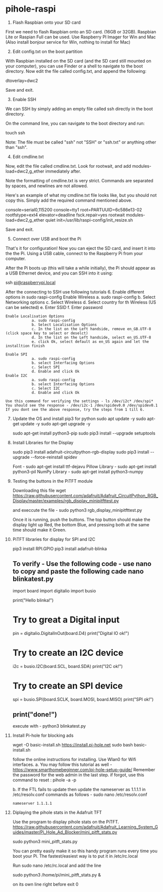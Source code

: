 # pihole-raspi

1. Flash Raspbian onto your SD card

First we need to flash Raspbian onto an SD card. (16GB or 32GB).
Raspbian Lite or Raspian Full can be used.
Use Raspberry PI Imager for Win and Mac (Also install bonjour service for Win, nothing to install for Mac)

2. Edit config.txt on the boot partition 

With Raspbian installed on the SD card (and the SD card still mounted on your computer), you can use Finder or a shell to navigate to the boot directory. Now edit the file called config.txt, and append the following:

dtoverlay=dwc2

Save and exit.

3. Enable SSH

We can SSH by simply adding an empty file called ssh directly in the boot directory.

On the command line, you can navigate to the boot directory and run:

touch ssh

Note: The file must be called "ssh" not "SSH" or "ssh.txt" or anything other than "ssh".

4. 	Edit cmdline.txt

Now, edit the file called cmdline.txt. Look for rootwait, and add modules-load=dwc2,g_ether immediately after. 

Note the formatting of cmdline.txt is very strict. Commands are separated by spaces, and newlines are not allowed.

Here's an example of what my cmdline.txt file looks like, but you should not copy this. Simply add the required command mentioned above.

console=serial0,115200 console=tty1 root=PARTUUID=6c586e13-02 rootfstype=ext4 elevator=deadline fsck.repair=yes rootwait modules-load=dwc2,g_ether quiet init=/usr/lib/raspi-config/init_resize.sh

Save and exit.

5. Connect over USB and boot the Pi

That's it for configuration! Now you can eject the SD card, and insert it into the the Pi. Using a USB cable, connect to the Raspberry Pi from your computer.

After the Pi boots up (this will take a while initially), the Pi should appear as a USB Ethernet device, and you can SSH into it using:

ssh pi@raspberrypi.local


After the connecting to SSH use following tutorials
6. Enable different options in sudo raspi-config
    Enable Wireless
    			a. sudo raspi-config
    			b. Select Networking options
    			c. Select Wireless
    			d. Select country for th Wireless (US can be selected)
    			e. Enter SSID
    			f. Enter password

    Enable Localisation Options
    			a. sudo raspi-config
    			b. Select Localisation Options
    			c. In the list on the Left handside, remove en_GB.UTF-8 (click space key to select or deselct)
    			d. In the list on the Left handside, select en_US.UTF-8 
    			e. click Ok, select default as en_US again and let the installtion finish

    Enable SPI
    			a. sudo raspi-config
    			b. select Interfacing Options
    			c. Select SPI
    			d. Enable and click Ok
    Enable I2C
    			a. sudo raspi-config
    			b. select Interfacing Options
    			c. Select I2C
    			d. Enable and click Ok

   	Use this command for verifying the settings - ls /dev/i2c* /dev/spi*
   	You should see the response - /dev/i2c-1 /dev/spidev0.0 /dev/spidev0.1
   	If you dont see the above response, try the steps from 1 till 6.

7. Update the OS and install pip3 for python
    sudo apt update -y
    sudo apt-get update -y
    sudo apt-get upgrade -y
	
	sudo apt-get install python3-pip
	sudo pip3 install --upgrade setuptools

8. Install Libraries for the Display

	sudo pip3 install adafruit-circuitpython-rgb-display
	sudo pip3 install --upgrade --force-reinstall spidev

	Font - sudo apt-get install ttf-dejavu
	Pillow Library -  sudo apt-get install python3-pil
	NumPy Library - sudo apt-get install python3-numpy

9. Testing the buttons in the PiTFT module

	Downloading this file 
	wget https://raw.githubusercontent.com/adafruit/Adafruit_CircuitPython_RGB_Display/master/examples/rgb_display_minipitfttest.py

	and execcute the file - sudo python3 rgb_display_minipitfttest.py

	Once it is running, push the buttons. The top button should make the display light up Red, the bottom Blue, and pressing both at the same time should make it Green.

10. PiTFT libraries for display for SPI and I2C

	pip3 install RPI.GPIO
	pip3 install adafruit-blinka

	To verify - Use the following code - use nano to copy and paste the following cade
	nano blinkatest.py
	--------------------------------------------------------
	import board
	import digitalio
	import busio

	print("Hello blinka!")

	# Try to great a Digital input
	pin = digitalio.DigitalInOut(board.D4)
	print("Digital IO ok!")

	# Try to create an I2C device
	i2c = busio.I2C(board.SCL, board.SDA)
	print("I2C ok!")

	# Try to create an SPI device
	spi = busio.SPI(board.SCLK, board.MOSI, board.MISO)
	print("SPI ok!")

	print("done!")
	-------------------------------------------------------

	execute with - python3 blinkatest.py


11. Install Pi-hole for blocking ads

	wget -O basic-install.sh https://install.pi-hole.net
	sudo bash basic-install.sh

	follow the online instructions for installing. Use Wlan0 for Wifi interfaces.
	a. You may follow this tutorial as well - https://www.smarthomebeginner.com/pi-hole-setup-guide/
		Remember the password for the web admin in the last step. if forgot, use this command to reset : pihole -a -p

	b. If the FTL fails to update then update the nameserver as 1.1.1.1 in /etc/resolv.conf
		commands as follows - sudo nano /etc/resolv.conf

		nameserver 1.1.1.1

12. Diplaying the pihole stats in the Adafruit TFT

	Use the program to display pihole stats on the PiTFT.
	https://raw.githubusercontent.com/adafruit/Adafruit_Learning_System_Guides/master/Pi_Hole_Ad_Blocker/mini_pitft_stats.py

	sudo python3 mini_pitft_stats.py

	You can pretty easily make it so this handy program runs every time you boot your Pi.
	The fastest/easiest way is to put it in /etc/rc.local
	
	Run sudo nano /etc/rc.local and add the line
	
	sudo python3 /home/pi/mini_pitft_stats.py &
	
	on its own line right before exit 0

